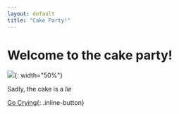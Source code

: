 ```yaml
---
layout: default
title: "Cake Party!"
---
```


# Welcome to the cake party!

![](https://i.imgur.com/ZS4LFj8.png){: width="50%"}

Sadly, the cake is a _lie_

[Go Crying](../demo){: .inline-button}
